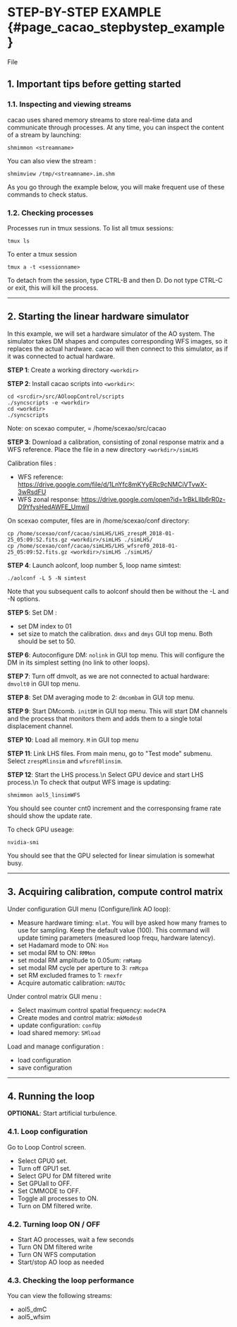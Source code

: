 # STEP-BY-STEP EXAMPLE {#page_cacao_stepbystep_example}

File 

## 1. Important tips before getting started

### 1.1. Inspecting and viewing streams

cacao uses shared memory streams to store real-time data and communicate through processes. At any time, you can inspect the content of a stream by launching:

	shmimmon <streamname>

You can also view the stream :

	shmimview /tmp/<streamname>.im.shm
	
As you go through the example below, you will make frequent use of these commands to check status.




### 1.2. Checking processes

Processes run in tmux sessions. To list all tmux sessions:

	tmux ls
	
To enter a tmux session

	tmux a -t <sessionname>
	
To detach from the session, type CTRL-B and then D. Do not type CTRL-C or exit, this will kill the process.


---


## 2. Starting the linear hardware simulator


In this example, we will set a hardware simulator of the AO system. The simulator takes DM shapes and computes corresponding WFS images, so it replaces the actual hardware. cacao will then connect to this simulator, as if it was connected to actual hardware.



**STEP 1**: Create a working directory `<workdir>`

**STEP 2**: Install cacao scripts into `<workdir>`:

	cd <srcdir>/src/AOloopControl/scripts
	./syncscripts -e <workdir>
	cd <workdir>
	./syncscripts
	
Note: on scexao computer, <srcdir> = /home/scexao/src/cacao


**STEP 3**: Download a calibration, consisting of zonal response matrix and a WFS reference. Place the file in a new directory `<workdir>/simLHS`

Calibration files : 
- WFS reference: https://drive.google.com/file/d/1LnYfc8mKYyERc9cNMCiVTvwX-3wRsdFU 
- WFS zonal response: https://drive.google.com/open?id=1rBkLllb6rR0z-D9YfysHedAWFE_Umwil

On scexao computer, files are in /home/scexao/conf directory:

	cp /home/scexao/conf/cacao/simLHS/LHS_zrespM_2018-01-25_05:09:52.fits.gz <workdir>/simLHS ./simLHS/
	cp /home/scexao/conf/cacao/simLHS/LHS_wfsref0_2018-01-25_05:09:52.fits.gz <workdir>/simLHS ./simLHS/


**STEP 4**: Launch aolconf, loop number 5, loop name simtest:

	./aolconf -L 5 -N simtest
	
Note that you subsequent calls to aolconf should then be without the -L and -N options.

**STEP 5**: Set DM :
- set DM index to 01
- set size to match the calibration. `dmxs` and `dmys` GUI top menu. Both should be set to 50.


**STEP 6**: Autoconfigure DM: `nolink` in GUI top menu. This will configure the DM in its simplest setting (no link to other loops).

**STEP 7**: Turn off dmvolt, as we are not connected to actual hardware: `dmvolt0` in GUI top menu.

**STEP 8**: Set DM averaging mode to 2: `dmcombam` in GUI top menu.

**STEP 9**: Start DMcomb. `initDM` in GUI top menu. This will start DM channels and the process that monitors them and adds them to a single total displacement channel.

**STEP 10**: Load all memory. `M` in GUI top menu

**STEP 11**: Link LHS files.
From main menu, go to "Test mode" submenu. Select `zrespMlinsim` and `wfsref0linsim`.

**STEP 12**: Start the LHS process.\n
Select GPU device and start LHS process.\n
To check that output WFS image is updating:

	shmimmon aol5_linsimWFS
	
You should see counter cnt0 increment and the corresponsing frame rate should show the update rate.

To check GPU useage:

	nvidia-smi

You should see that the GPU selected for linear simulation is somewhat busy.


---


## 3. Acquiring calibration, compute control matrix

Under configuration GUI menu (Configure/link AO loop):

- Measure hardware timing: `mlat`. You will bye asked how many frames to use for sampling. Keep the default value (100). This command will update timing parameters (measured loop frequ, hardware latency). 
- set Hadamard mode to ON: `Hon`
- set modal RM to ON: `RMMon`
- set modal RM amplitude to 0.05um: `rmMamp`
- set modal RM cycle per aperture to 3: `rmMcpa`
- set RM excluded frames to 1: `rmexfr`
- Acquire automatic calibration: `nAUTOc`

Under control matrix GUI menu :

- Select maximum control spatial frequency: `modeCPA`
- Create modes and control matrix: `mkModes0`
- update configuration: `confUp`
- load shared memory: `SMload`

Load and manage configuration :

- load configuration
- save configuration



---

## 4. Running the loop

**OPTIONAL**: Start artificial turbulence.

### 4.1. Loop configuration

Go to Loop Control screen.

- Select GPU0 set.
- Turn off GPU1 set.
- Select GPU for DM filtered write
- Set GPUall to OFF.
- Set CMMODE to OFF.
- Toggle all processes to ON.
- Turn on DM filtered write.

### 4.2. Turning loop ON / OFF

- Start AO processes, wait a few seconds
- Turn ON DM filtered write
- Turn ON WFS computation
- Start/stop AO loop as needed


### 4.3. Checking the loop performance

You can view the following streams:

- aol5_dmC
- aol5_wfsim






